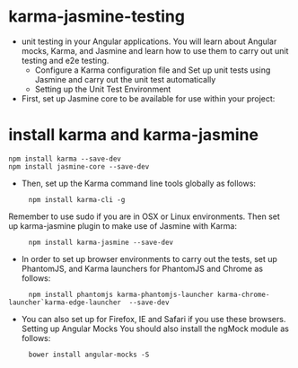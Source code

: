 # karma-jasmine-testing
- unit testing in your Angular applications. You will learn about Angular mocks, Karma, and      Jasmine and learn how to use them to carry out unit testing and e2e testing.
  - Configure a Karma configuration file and Set up unit tests using Jasmine and carry out the   unit test automatically
  - Setting up the Unit Test Environment
- First, set up Jasmine core to be available for use within your project:

# install karma and karma-jasmine

```````
npm install karma --save-dev
npm install jasmine-core --save-dev
````````
- Then, set up the Karma command line tools globally as follows:

``````
     npm install karma-cli -g
``````

Remember to use sudo if you are in OSX or Linux environments.
Then set up karma-jasmine plugin to make use of Jasmine with Karma:
``````````
     npm install karma-jasmine --save-dev
````````````
- In order to set up browser environments to carry out the tests, set up PhantomJS, and Karma launchers for PhantomJS and Chrome as follows:

````````
     npm install phantomjs karma-phantomjs-launcher karma-chrome-launcher`karma-edge-launcher  --save-dev
`````````` 

- You can also set up for Firefox, IE and Safari if you use these browsers.
Setting up Angular Mocks
You should also install the ngMock module as follows:

``````````
     bower install angular-mocks -S
``````````````

